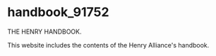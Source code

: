 # handbook_91752

THE HENRY HANDBOOK.

This website includes the contents of the Henry Alliance's handbook.

